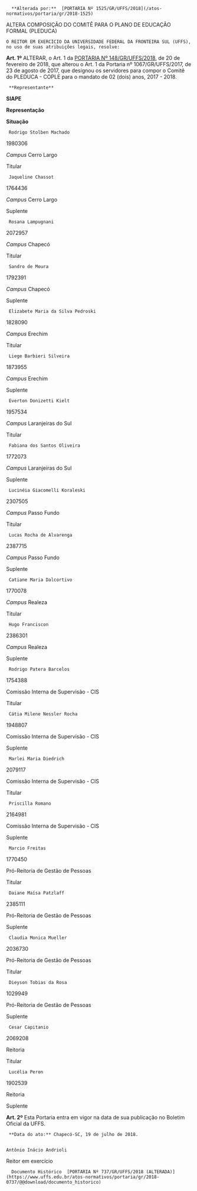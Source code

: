       **Alterada por:**  [PORTARIA Nº 1525/GR/UFFS/2018](/atos-normativos/portaria/gr/2018-1525) 

   ALTERA COMPOSIÇÃO DO COMITÊ PARA O PLANO DE EDUCAÇÃO FORMAL (PLEDUCA)  

    O REITOR EM EXERCÍCIO DA UNIVERSIDADE FEDERAL DA FRONTEIRA SUL (UFFS), no uso de suas atribuições legais, resolve:

  

 **Art. 1º** ALTERAR, o Art. 1 da [PORTARIA Nº 148/GR/UFFS/2018](https://www.uffs.edu.br/atos-normativos/portaria/gr/2018-0148), de 20 de fevereiro de 2018, que alterou o Art. 1 da Portaria nº 1067/GR/UFFS/2017, de 23 de agosto de 2017, que designou os servidores para compor o Comitê do PLEDUCA - COPLE para o mandato de 02 (dois) anos, 2017 - 2018.

     **Representante**

   **SIAPE**

   **Representação**

   **Situação**

     Rodrigo Stolben Machado

   1980306

   *Campus* Cerro Largo

   Titular

     Jaqueline Chassot

   1764436

   *Campus* Cerro Largo

   Suplente

     Rosana Lampugnani

   2072957

   *Campus* Chapecó

   Titular

     Sandro de Moura

   1792391

   *Campus* Chapecó

   Suplente

     Elizabete Maria da Silva Pedroski

   1828090

   *Campus* Erechim

   Titular

     Liege Barbieri Silveira

   1873955

   *Campus* Erechim

   Suplente

     Everton Donizetti Kielt

   1957534

   *Campus* Laranjeiras do Sul

   Titular

     Fabiana dos Santos Oliveira

   1772073

   *Campus* Laranjeiras do Sul

   Suplente

     Lucinéia Giacomelli Koraleski

   2307505

   *Campus* Passo Fundo

   Titular

     Lucas Rocha de Alvarenga

   2387715

   *Campus* Passo Fundo

   Suplente

     Catiane Maria Dalcortivo

   1770078

   *Campus* Realeza

   Titular

     Hugo Franciscon

   2386301

   *Campus* Realeza

   Suplente

     Rodrigo Patera Barcelos

   1754388

   Comissão Interna de Supervisão - CIS

   Titular

     Cátia Milene Nessler Rocha

   1948807

   Comissão Interna de Supervisão - CIS

   Suplente

     Marlei Maria Diedrich

   2079117

   Comissão Interna de Supervisão - CIS

   Titular

     Priscilla Romano

   2164981

   Comissão Interna de Supervisão - CIS

   Suplente

     Marcio Freitas

   1770450

   Pró-Reitoria de Gestão de Pessoas

   Titular

     Daiane Maísa Patzlaff

   2385111

   Pró-Reitoria de Gestão de Pessoas

   Suplente

     Claudia Monica Mueller

   2036730

   Pró-Reitoria de Gestão de Pessoas

   Titular

     Dieyson Tobias da Rosa

   1029949

   Pró-Reitoria de Gestão de Pessoas

   Suplente

     Cesar Capitanio

   2069208

   Reitoria

   Titular

     Lucélia Peron

   1902539

   Reitoria

   Suplente

      

 **Art. 2º** Esta Portaria entra em vigor na data de sua publicação no Boletim Oficial da UFFS.

     **Data do ato:** Chapecó-SC, 19 de julho de 2018.   
 

    Antônio Inácio Andrioli   
 Reitor em exercício 

      Documento Histórico  [PORTARIA Nº 737/GR/UFFS/2018 (ALTERADA)](https://www.uffs.edu.br/atos-normativos/portaria/gr/2018-0737/@@download/documento_historico)     
      